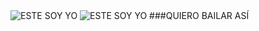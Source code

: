 <image src="https://riotact316.files.wordpress.com/2010/06/1225858165427f.jpg" alt="ESTE SOY YO">
<image src="[https://riotact316.files.wordpress.com/2010/06/1225858165427f.jpg](https://i.pinimg.com/originals/eb/8c/e0/eb8ce06ffa903362ed94c723f9a36915.gif)https://i.pinimg.com/originals/eb/8c/e0/eb8ce06ffa903362ed94c723f9a36915.gif" alt="ESTE SOY YO">
###QUIERO BAILAR ASÍ
